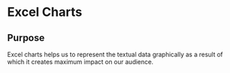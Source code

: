 # Excel Charts
## Purpose 
Excel charts helps us to represent the textual data graphically as a result of which it creates maximum impact on our audience.

